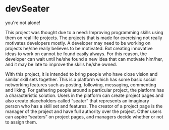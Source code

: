 # devSeater
you're not alone!

This project was thought due to a need: Improving programming skills using them on real life projects. The projects that is made for exercising not really motivates developers mostly. A developer may need to be working on projects he/she really believes to be motivated. But creating innovative ideas to work on cannot be found easily always. For this reason, the developer can wait until he/she found a new idea that can motivate him/her, and it may be late to improve the skills he/she owned.

With this project, it is intended to bring people who have close vision and similar skill sets together. This is a platform which has some basic social networking features such as posting, following, messaging, commenting and liking. For gathering people around a particular project, the platform has a characteristic solution. Users in the platform can create project pages and also create placeholders called “seater” that represents an imaginary person who has a skill set and features. The creator of a project page is the manager of the project and have full authority over the project. Other users can aspire “seaters” on project pages, and managers decide whether or not to assign them. 

